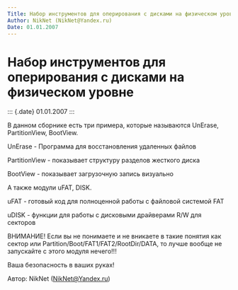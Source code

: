```yaml
---
Title: Набор инструментов для оперирования с дисками на физическом уровне
Author: NikNet (NikNet@Yandex.ru)
Date: 01.01.2007
---
```



Набор инструментов для оперирования с дисками на физическом уровне
==================================================================

::: {.date}
01.01.2007
:::

В данном сборнике есть три примера, которые называются
UnErase, PartitionView, BootView.

UnErase - Программа для восстановления удаленных файлов

PartitionView - показывает структуру разделов жесткого диска

BootView - показывает загрузочную запись визуально

А также модули uFAT, DISK.

uFAT - готовый код для полноценной работы с файловой системой FAT

uDISK - функции для работы с дисковыми драйверами R/W для секторов

ВНИМАНИЕ!
Если вы не понимаете и не вникаете в такие понятия как сектор
или Partition/Boot/FAT1/FAT2/RootDir/DATA, то лучше вообще не запускайте
с этого модуля нечего!!!

Ваша безопасность в ваших руках!

 

Автор: NikNet (NikNet@Yandex.ru)

<!-- TOC -->
